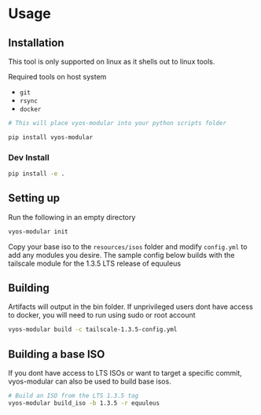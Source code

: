 # Usage

## Installation

This tool is only supported on linux as it shells out to linux tools.

Required tools on host system

- `git`
- `rsync`
- `docker`


```bash
# This will place vyos-modular into your python scripts folder

pip install vyos-modular
```

### Dev Install

```bash
pip install -e .
```

## Setting up 

Run the following in an empty directory

```bash
vyos-modular init
```

Copy your base iso to the `resources/isos` folder and modify `config.yml` to add any modules you desire.
The sample config below builds with the tailscale module for the 1.3.5 LTS release of equuleus


## Building

Artifacts will output in the bin folder. If unprivileged users dont have access to docker, you will need to run using sudo or root account

```bash
vyos-modular build -c tailscale-1.3.5-config.yml
```

## Building a base ISO

If you dont have access to LTS ISOs or want to target a specific commit, vyos-modular can also be used to build base isos.

```bash
# Build an ISO from the LTS 1.3.5 tag
vyos-modular build_iso -b 1.3.5 -r equuleus
```